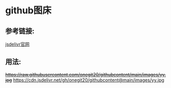 # github图床

## 参考链接:
[jsdelivr官网](https://www.jsdelivr.com)

## 用法:
~~https://raw.githubusercontent.com/onegit20/githubcontent/main/images/yy.jpg~~
https://cdn.jsdelivr.net/gh/onegit20/githubcontent@main/images/yy.jpg

